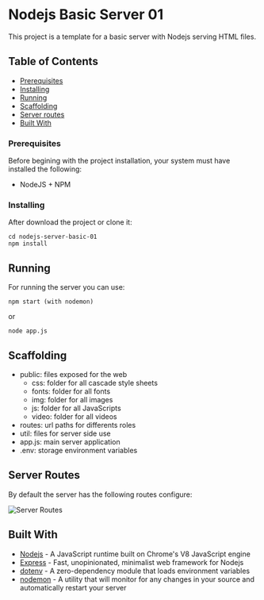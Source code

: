 # Nodejs Basic Server 01

This project is a template for a basic server with Nodejs serving HTML files.

## Table of Contents

- [Prerequisites](#prerequisites)
- [Installing](#installing)
- [Running](#running)
- [Scaffolding](#scaffolding)
- [Server routes](#serverRoutes)
- [Built With](#builtWith)

### Prerequisites
Before begining with the project installation, your system must have installed the following:

- NodeJS + NPM

### Installing
After download the project or clone it:

```
cd nodejs-server-basic-01
npm install
```

## Running

For running the server you can use:

```
npm start (with nodemon)
```

or

```
node app.js
```

## Scaffolding
- public: files exposed for the web
  - css: folder for all cascade style sheets
  - fonts: folder for all fonts
  - img: folder for all images
  - js: folder for all JavaScripts
  - video: folder for all videos
- routes: url paths for differents roles
- util: files for server side use
- app.js: main server application
- .env: storage environment variables

## Server Routes
By default the server has the following routes configure:

![Server Routes](https://i.imgur.com/tuwgtx5.png)

## Built With

* [Nodejs](https://nodejs.org/) - A JavaScript runtime built on Chrome's V8 JavaScript engine
* [Express](https://expressjs.com/) - Fast, unopinionated, minimalist web framework for Nodejs
* [dotenv](https://www.npmjs.com/package/dotenv) - A zero-dependency module that loads environment variables
* [nodemon](https://nodemon.io/) - A utility that will monitor for any changes in your source and automatically restart your server

